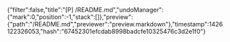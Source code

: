 {"filter":false,"title":"[P] /README.md","undoManager":{"mark":0,"position":-1,"stack":[]},"preview":{"path":"/README.md","previewer":"preview.markdown"},"timestamp":1426122326053,"hash":"67452301efcdab8998badcfe10325476c3d2e1f0"}